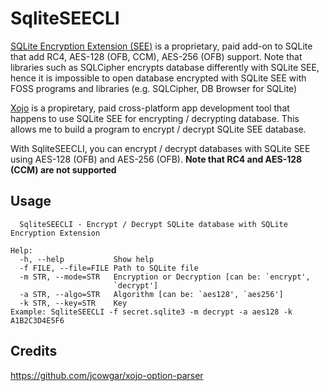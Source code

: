 # SqliteSEECLI
[SQLite Encryption Extension (SEE)](https://sqlite.org/com/see.html) is a proprietary,
paid add-on to SQLite that add RC4, AES-128 (OFB, CCM), AES-256 (OFB) support.
Note that libraries such as SQLCipher encrypts database differently with SQLite SEE,
hence it is impossible to open database encrypted with SQLite SEE with FOSS programs and
libraries (e.g. SQLCipher, DB Browser for SQLite)

[Xojo](https://www.xojo.com/) is a propiretary, paid cross-platform app development tool
that happens to use SQLite SEE for encrypting / decrypting database.
This allows me to build a program to encrypt / decrypt SQLite SEE database.

With SqliteSEECLI, you can encrypt / decrypt databases with SQLite SEE using
AES-128 (OFB) and AES-256 (OFB). **Note that RC4 and AES-128 (CCM) are not supported**

## Usage
```
  SqliteSEECLI - Encrypt / Decrypt SQLite database with SQLite Encryption Extension

Help:
  -h, --help           Show help
  -f FILE, --file=FILE Path to SQLite file
  -m STR, --mode=STR   Encryption or Decryption [can be: `encrypt',
                       `decrypt']
  -a STR, --algo=STR   Algorithm [can be: `aes128', `aes256']
  -k STR, --key=STR    Key
Example: SqliteSEECLI -f secret.sqlite3 -m decrypt -a aes128 -k A1B2C3D4E5F6
```

## Credits
https://github.com/jcowgar/xojo-option-parser